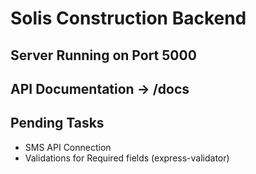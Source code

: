 # Solis Construction Backend

## Server Running on Port 5000
## API Documentation -> /docs

## Pending Tasks
 - SMS API Connection
 - Validations for Required fields (express-validator)